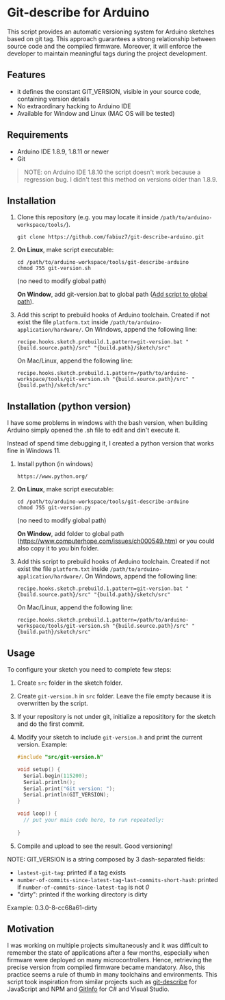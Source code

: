 # Git-describe for Arduino

This script provides an automatic versioning system for Arduino sketches based on git tag. This approach guarantees a strong relationship between source code and the compiled firmware. Moreover, it will enforce the developer to maintain meaningful tags during the project development.

## Features

- it defines the constant GIT_VERSION, visible in your source code, containing version details
- No extraordinary hacking to Arduino IDE
- Available for Window and Linux (MAC OS will be tested)

## Requirements

- Arduino IDE 1.8.9, 1.8.11 or newer
- Git

> NOTE: on Arduino IDE 1.8.10 the script doesn't work because a regression bug. I didn't test this method on versions older than 1.8.9.

## Installation
  
  1. Clone this repository (e.g. you may locate it inside `/path/to/arduino-workspace/tools/`).
     ```
     git clone https://github.com/fabiuz7/git-describe-arduino.git
     ```

  2. **On Linux**, make script executable:  
     ```
     cd /path/to/arduino-workspace/tools/git-describe-arduino
     chmod 755 git-version.sh
     ```
    
     (no need to modify global path)  
     
     **On Window**, add git-version.bat to global path ([Add script to global path](https://docs.alfresco.com/4.2/tasks/fot-addpath.html)).

  3. Add this script to prebuild hooks of Arduino toolchain. Created if not exist the file `platform.txt` inside `/path/to/arduino-application/hardware/`. On Windows, append the following line:  
     ```
     recipe.hooks.sketch.prebuild.1.pattern=git-version.bat "{build.source.path}/src" "{build.path}/sketch/src"
     ```  
     On Mac/Linux, append the following line:  
     ```
     recipe.hooks.sketch.prebuild.1.pattern=/path/to/arduino-workspace/tools/git-version.sh "{build.source.path}/src" "{build.path}/sketch/src"
     ```

## Installation (python version)
  
I have some problems in windows with the bash version, when building Arduino simply opened the .sh file to edit and din't execute it.

Instead of spend time debugging it, I created a python version that works fine in Windows 11.

  1. Install python (in windows)
     ```
     https://www.python.org/
     ```

  2. **On Linux**, make script executable:  
     ```
     cd /path/to/arduino-workspace/tools/git-describe-arduino
     chmod 755 git-version.py
     ```
    
     (no need to modify global path)  
     
     **On Window**, add folder to global path (https://www.computerhope.com/issues/ch000549.htm) or you could also copy it to you bin folder.

  3. Add this script to prebuild hooks of Arduino toolchain. Created if not exist the file `platform.txt` inside `/path/to/arduino-application/hardware/`. On Windows, append the following line:  
     ```
     recipe.hooks.sketch.prebuild.1.pattern=git-version.bat "{build.source.path}/src" "{build.path}/sketch/src"
     ```  
     On Mac/Linux, append the following line:  
     ```
     recipe.hooks.sketch.prebuild.1.pattern=/path/to/arduino-workspace/tools/git-version.sh "{build.source.path}/src" "{build.path}/sketch/src"
     ```

## Usage

To configure your sketch you need to complete few steps:

  1. Create `src` folder in the sketch folder.
  2. Create `git-version.h` in `src` folder. Leave the file empty because it is overwritten by the script.
  3. If your repository is not under git, initialize a reposititory for the sketch and do the first commit.
  3. Modify your sketch to include `git-version.h` and print the current version. Example:
      
     ```cpp
     #include "src/git-version.h"

     void setup() {
       Serial.begin(115200);
       Serial.println();
       Serial.print("Git version: ");
       Serial.println(GIT_VERSION);
     }

     void loop() {
       // put your main code here, to run repeatedly: 
  
     }
     ```

  4. Compile and upload to see the result. Good versioning!

NOTE: GIT_VERSION is a string composed by 3 dash-separated fields:

- `lastest-git-tag`: printed if a tag exists
- `number-of-commits-since-latest-tag`-`last-commits-short-hash`: printed if `number-of-commits-since-latest-tag` is not *0*
- "dirty": printed if the working directory is dirty

Example: 0.3.0-8-cc68a61-dirty

## Motivation

I was working on multiple projects simultaneously and it was difficult to remember the state of applications after a few months, especially when firmware were deployed on many microcontrollers. Hence, retrieving the precise version from compiled firmware became mandatory. Also, this practice seems a rule of thumb in many toolchains and environments. This script took inspiration from similar projects such as [git-describe](https://www.npmjs.com/package/git-describe) for JavaScript and NPM and [GitInfo](https://www.nuget.org/packages/GitInfo/) for C# and Visual Studio.

